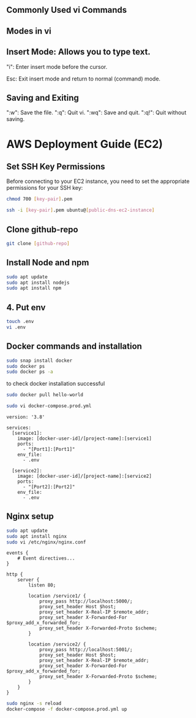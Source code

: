 ## Commonly Used vi Commands

## Modes in vi
## Insert Mode: Allows you to type text.
"i": Enter insert mode before the cursor.

Esc: Exit insert mode and return to normal (command) mode. 

## Saving and Exiting
":w": Save the file.
":q": Quit vi.
":wq": Save and quit.
":q!": Quit without saving.


# AWS Deployment Guide (EC2)

##  Set SSH Key Permissions

Before connecting to your EC2 instance, you need to set the appropriate permissions for your SSH key:

```bash
chmod 700 [key-pair].pem
```

```bash
ssh -i [key-pair].pem ubuntu@[public-dns-ec2-instance]
```

##  Clone github-repo
```bash
git clone [github-repo]
```

##  Install Node and npm
```bash
sudo apt update
sudo apt install nodejs
sudo apt install npm
```

## 4. Put env
```bash
touch .env
vi .env
```


## Docker commands and installation
```bash
sudo snap install docker
sudo docker ps
sudo docker ps -a
```
to check docker installation successful
```bash
sudo docker pull hello-world
```

```bash
sudo vi docker-compose.prod.yml
```
```plain text
version: '3.8'

services:
  [service1]:
    image: [docker-user-id]/[project-name]:[service1]
    ports:
      - "[Port1]:[Port1]"
    env_file:
      - .env

  [service2]:
    image: [docker-user-id]/[project-name]:[service2]
    ports:
      - "[Port2]:[Port2]"
    env_file:
      - .env
```


## Nginx setup
```bash
sudo apt update
sudo apt install nginx
sudo vi /etc/nginx/nginx.conf
```

```plaintext
events {
    # Event directives...
}

http {
    server {
        listen 80;

        location /service1/ {
            proxy_pass http://localhost:5000/;
            proxy_set_header Host $host;
            proxy_set_header X-Real-IP $remote_addr;
            proxy_set_header X-Forwarded-For $proxy_add_x_forwarded_for;
            proxy_set_header X-Forwarded-Proto $scheme;
        }

        location /service2/ {
            proxy_pass http://localhost:5001/;
            proxy_set_header Host $host;
            proxy_set_header X-Real-IP $remote_addr;
            proxy_set_header X-Forwarded-For $proxy_add_x_forwarded_for;
            proxy_set_header X-Forwarded-Proto $scheme;
        }
    }
}
```

```bash
sudo nginx -s reload
docker-compose -f docker-compose.prod.yml up
```


